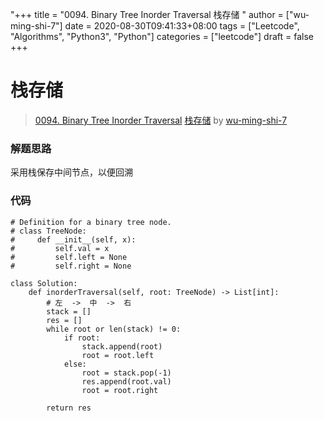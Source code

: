 "+++
title = "0094. Binary Tree Inorder Traversal 栈存储 "
author = ["wu-ming-shi-7"]
date = 2020-08-30T09:41:33+08:00
tags = ["Leetcode", "Algorithms", "Python3", "Python"]
categories = ["leetcode"]
draft = false
+++

# 栈存储

> [0094. Binary Tree Inorder Traversal](https://leetcode-cn.com/problems/binary-tree-inorder-traversal/)
> [栈存储](https://leetcode-cn.com/problems/binary-tree-inorder-traversal/solution/zhan-cun-chu-by-wu-ming-shi-7/) by [wu-ming-shi-7](https://leetcode-cn.com/u/wu-ming-shi-7/)

### 解题思路
采用栈保存中间节点，以便回溯
### 代码

```python3
# Definition for a binary tree node.
# class TreeNode:
#     def __init__(self, x):
#         self.val = x
#         self.left = None
#         self.right = None

class Solution:
    def inorderTraversal(self, root: TreeNode) -> List[int]:
        # 左  ->  中  ->  右
        stack = []
        res = []
        while root or len(stack) != 0:
            if root:
                stack.append(root)
                root = root.left
            else:
                root = stack.pop(-1)
                res.append(root.val)
                root = root.right
        
        return res
        
```
